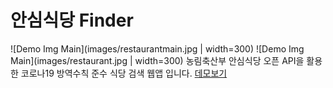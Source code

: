 # 안심식당 Finder

![Demo Img Main](images/restaurantmain.jpg | width=300)
![Demo Img Main](images/restaurant.jpg | width=300)
농림축산부 안심식당 오픈 API을 활용한 코로나19 방역수칙 준수 식당 검색 웹앱 입니다.
[데모보기](https://eungyeongcha.github.io/safe-restaurant-finder/)
